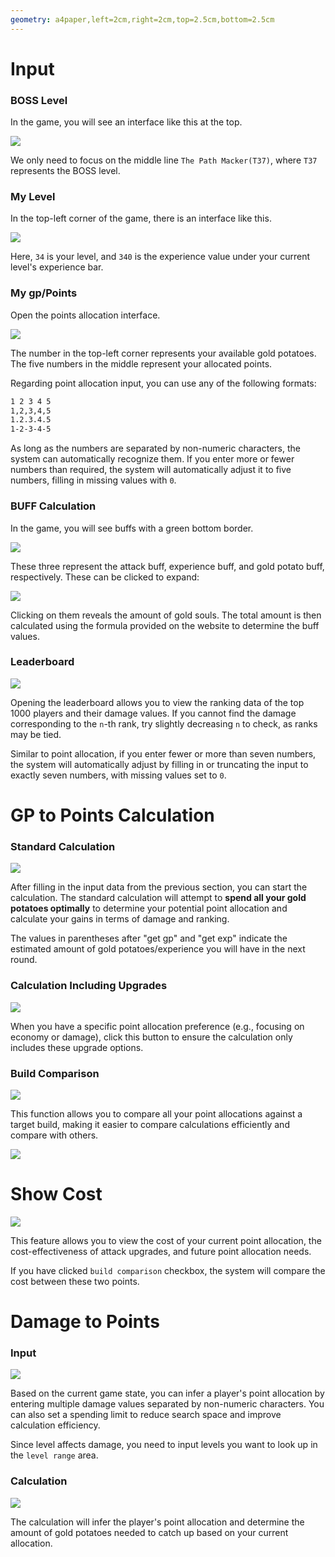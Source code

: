 ```yaml
---
geometry: a4paper,left=2cm,right=2cm,top=2.5cm,bottom=2.5cm
---
```


# Input

### BOSS Level

In the game, you will see an interface like this at the top.

![](./images/bosslevel.png)

We only need to focus on the middle line `The Path Macker(T37)`, where `T37` represents the BOSS level.

### My Level

In the top-left corner of the game, there is an interface like this.

![](./images/urlevel.png)

Here, `34` is your level, and `340` is the experience value under your current level's experience bar.

### My gp/Points

Open the points allocation interface.

![](./images/points.png)

The number in the top-left corner represents your available gold potatoes. The five numbers in the middle represent your allocated points.

Regarding point allocation input, you can use any of the following formats:

```txt
1 2 3 4 5
1,2,3,4,5
1.2.3.4.5
1-2-3-4-5
```

As long as the numbers are separated by non-numeric characters, the system can automatically recognize them. If you enter more or fewer numbers than required, the system will automatically adjust it to five numbers, filling in missing values with `0`.

### BUFF Calculation

In the game, you will see buffs with a green bottom border.

![](./images/buff.png)

These three represent the attack buff, experience buff, and gold potato buff, respectively. These can be clicked to expand:

![](./images/goldsoul.png)

Clicking on them reveals the amount of gold souls. The total amount is then calculated using the formula provided on the website to determine the buff values.

### Leaderboard

![](./images/leaderboard.png)

Opening the leaderboard allows you to view the ranking data of the top 1000 players and their damage values. If you cannot find the damage corresponding to the `n`-th rank, try slightly decreasing `n` to check, as ranks may be tied.

Similar to point allocation, if you enter fewer or more than seven numbers, the system will automatically adjust by filling in or truncating the input to exactly seven numbers, with missing values set to `0`.

<div STYLE="page-break-after: always;"></div>

# GP to Points Calculation

### Standard Calculation

![](./images/gptodamage1.png)

After filling in the input data from the previous section, you can start the calculation. The standard calculation will attempt to **spend all your gold potatoes optimally** to determine your potential point allocation and calculate your gains in terms of damage and ranking.

The values in parentheses after "get gp" and "get exp" indicate the estimated amount of gold potatoes/experience you will have in the next round.

### Calculation Including Upgrades

![](./images/includeingupgrades.png)

When you have a specific point allocation preference (e.g., focusing on economy or damage), click this button to ensure the calculation only includes these upgrade options.

### Build Comparison

![](./images/buildcomparison.png)

This function allows you to compare all your point allocations against a target build, making it easier to compare calculations efficiently and compare with others.

![](./images/gptodamage2.png)

# Show Cost

![](./images/showcost.png)

This feature allows you to view the cost of your current point allocation, the cost-effectiveness of attack upgrades, and future point allocation needs.

If you have clicked `build comparison` checkbox, the system will compare the cost between these two points.

# Damage to Points

### Input

![](./images/dmgtopoints1-en.png)

Based on the current game state, you can infer a player's point allocation by entering multiple damage values separated by non-numeric characters. You can also set a spending limit to reduce search space and improve calculation efficiency.

Since level affects damage, you need to input levels you want to look up in the `level range` area.

### Calculation

![](./images/dmgtopoints2-en.png)

The calculation will infer the player's point allocation and determine the amount of gold potatoes needed to catch up based on your current allocation.

